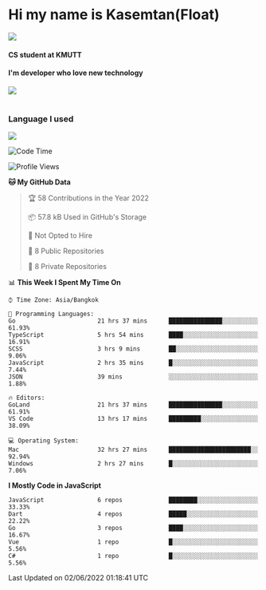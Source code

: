 # Hi my name is Kasemtan(Float)
![](https://64.media.tumblr.com/9c2a8f831efe8da556ffbf89cebb52c9/b86c1ab833a37e32-93/s1280x1920/d000dc22f75df64be2bc150f5fa69c4f6df6bb07.gifv)
#### CS student at KMUTT
#### I'm developer who love new technology
[![](https://github-readme-stats.vercel.app/api?username=FloatKasemtan&show_icons=true&theme=nightowl)]()
#
### Language I used
[![](https://github-readme-stats.vercel.app/api/top-langs/?username=FloatKasemtan&layout=compact&theme=nightowl)]()
<!--START_SECTION:waka-->
![Code Time](http://img.shields.io/badge/Code%20Time-412%20hrs%2036%20mins-blue)

![Profile Views](http://img.shields.io/badge/Profile%20Views-7-blue)

**🐱 My GitHub Data** 

> 🏆 58 Contributions in the Year 2022
 > 
> 📦 57.8 kB Used in GitHub's Storage 
 > 
> 🚫 Not Opted to Hire
 > 
> 📜 8 Public Repositories 
 > 
> 🔑 8 Private Repositories  
 > 
📊 **This Week I Spent My Time On** 

```text
⌚︎ Time Zone: Asia/Bangkok

💬 Programming Languages: 
Go                       21 hrs 37 mins      ███████████████░░░░░░░░░░   61.93% 
TypeScript               5 hrs 54 mins       ████░░░░░░░░░░░░░░░░░░░░░   16.91% 
SCSS                     3 hrs 9 mins        ██░░░░░░░░░░░░░░░░░░░░░░░   9.06% 
JavaScript               2 hrs 35 mins       █░░░░░░░░░░░░░░░░░░░░░░░░   7.44% 
JSON                     39 mins             ░░░░░░░░░░░░░░░░░░░░░░░░░   1.88%

🔥 Editors: 
GoLand                   21 hrs 37 mins      ███████████████░░░░░░░░░░   61.91% 
VS Code                  13 hrs 17 mins      █████████░░░░░░░░░░░░░░░░   38.09%

💻 Operating System: 
Mac                      32 hrs 27 mins      ███████████████████████░░   92.94% 
Windows                  2 hrs 27 mins       █░░░░░░░░░░░░░░░░░░░░░░░░   7.06%

```

**I Mostly Code in JavaScript** 

```text
JavaScript               6 repos             ████████░░░░░░░░░░░░░░░░░   33.33% 
Dart                     4 repos             █████░░░░░░░░░░░░░░░░░░░░   22.22% 
Go                       3 repos             ████░░░░░░░░░░░░░░░░░░░░░   16.67% 
Vue                      1 repo              █░░░░░░░░░░░░░░░░░░░░░░░░   5.56% 
C#                       1 repo              █░░░░░░░░░░░░░░░░░░░░░░░░   5.56%

```



 Last Updated on 02/06/2022 01:18:41 UTC
<!--END_SECTION:waka-->
<!--
**FloatKasemtan/FloatKasemtan** is a ✨ _special_ ✨ repository because its `README.md` (this file) appears on your GitHub profile.

Here are some ideas to get you started:

- 🔭 I’m currently working on ...
- 🌱 I’m currently learning ...
- 👯 I’m looking to collaborate on ...
- 🤔 I’m looking for help with ...
- 💬 Ask me about ...
- 📫 How to reach me: ...
- 😄 Pronouns: ...
- ⚡ Fun fact: ...
-->
